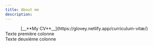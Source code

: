 ```yaml
---
title: About me
description: 
---
```


<center>[__**My CV**__](https://glovey.netlify.app/curriculum-vitæ/)</center>


<div class="row justify-content-center>
  <div class="col-4">Texte première colonne</div>
  <div class="col-4">Texte deuxième colonne</div>
</div>



